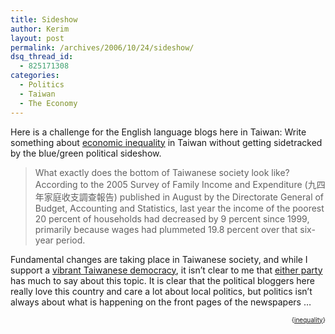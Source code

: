 ```yaml
---
title: Sideshow
author: Kerim
layout: post
permalink: /archives/2006/10/24/sideshow/
dsq_thread_id:
  - 825171308
categories:
  - Politics
  - Taiwan
  - The Economy
---
```

Here is a challenge for the English language blogs here in Taiwan: Write something about <a href="http://www.taipeitimes.com/News/editorials/archives/2006/10/22/2003332872" onclick="_gaq.push(['_trackEvent', 'outbound-article', 'http://www.taipeitimes.com/News/editorials/archives/2006/10/22/2003332872', 'economic inequality']);" >economic inequality</a> in Taiwan without getting sidetracked by the blue/green political sideshow.

> What exactly does the bottom of Taiwanese society look like? According to the 2005 Survey of Family Income and Expenditure (九四年家庭收支調查報告) published in August by the Directorate General of Budget, Accounting and Statistics, last year the income of the poorest 20 percent of households had decreased by 9 percent since 1999, primarily because wages had plummeted 19.8 percent over that six-year period. 

Fundamental changes are taking place in Taiwanese society, and while I support a <a href="http://test.oxus.net/archives/2006/10/11/eyesore/" onclick="_gaq.push(['_trackEvent', 'outbound-article', 'http://test.oxus.net/archives/2006/10/11/eyesore/', 'vibrant Taiwanese democracy']);" >vibrant Taiwanese democracy</a>, it isn&#8217;t clear to me that <a href="http://test.oxus.net/archives/2006/09/01/party-economics/" onclick="_gaq.push(['_trackEvent', 'outbound-article', 'http://test.oxus.net/archives/2006/09/01/party-economics/', 'either party']);" >either party</a> has much to say about this topic. It is clear that the political bloggers here really love this country and care a lot about local politics, but politics isn&#8217;t always about what is happening on the front pages of the newspapers &#8230;  
<!-- technorati tags start -->

<div style="text-align:right;">
  <span style="font-size:x-small;">{<a href="http://www.technorati.com/tag/inequality" onclick="_gaq.push(['_trackEvent', 'outbound-article', 'http://www.technorati.com/tag/inequality', 'inequality']);"  rel="tag">inequality</a>}</span>


<!-- technorati tags end -->

